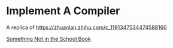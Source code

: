 # Implement A Compiler

A replica of https://zhuanlan.zhihu.com/c_1191347534474588160

[Something Not in the School Book](something-not-in-the-school-book.md)

